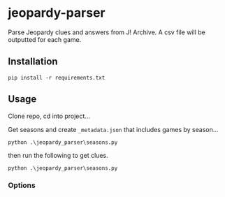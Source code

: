 # jeopardy-parser
Parse Jeopardy clues and answers from J! Archive. A csv file will be outputted for each game.

## Installation
`pip install -r requirements.txt`

## Usage
Clone repo, cd into project...



Get seasons and create `_metadata.json` that includes games by season...

`python .\jeopardy_parser\seasons.py`

then run the following to get clues.

`python .\jeopardy_parser\seasons.py`

### Options
